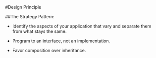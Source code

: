 #Design Principle

##The Strategy Pattern:

- Identify the aspects of your application that vary and separate them from what stays the same.

- Program to an interface, not an implementation.

- Favor composition over inheritance.
